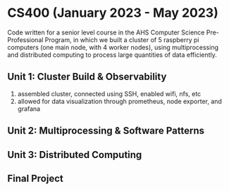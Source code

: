 # CS400 (January 2023 - May 2023)
Code written for a senior level course in the AHS Computer Science Pre-Professional Program, in which we built a cluster of 5 raspberry pi computers (one main node, with 4 worker nodes), using multiprocessing and distributed computing to process large quantities of data efficiently.

## Unit 1: Cluster Build & Observability
01. assembled cluster, connected using SSH, enabled wifi, nfs, etc
02. allowed for data visualization through prometheus, node exporter, and grafana

## Unit 2: Multiprocessing & Software Patterns
## Unit 3: Distributed Computing
## Final Project
